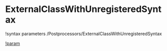 # ExternalClassWithUnregisteredSyntax

!syntax parameters /Postprocessors/ExternalClassWithUnregisteredSyntax

[!param](/Postprocessors/ExternalClassWithUnregisteredSyntax/foo)
